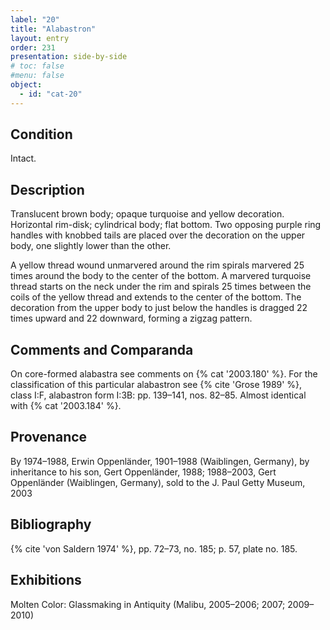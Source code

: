 ```yaml
---
label: "20"
title: "Alabastron"
layout: entry
order: 231
presentation: side-by-side
# toc: false
#menu: false 
object:
  - id: "cat-20"
---
```


## Condition

Intact.

## Description

Translucent brown body; opaque turquoise and yellow decoration. Horizontal rim-disk; cylindrical body; flat bottom. Two opposing purple ring handles with knobbed tails are placed over the decoration on the upper body, one slightly lower than the other.

A yellow thread wound unmarvered around the rim spirals marvered 25 times around the body to the center of the bottom. A marvered turquoise thread starts on the neck under the rim and spirals 25 times between the coils of the yellow thread and extends to the center of the bottom. The decoration from the upper body to just below the handles is dragged 22 times upward and 22 downward, forming a zigzag pattern.

## Comments and Comparanda

On core-formed alabastra see comments on {% cat '2003.180' %}. For the classification of this particular alabastron see {% cite 'Grose 1989' %}, class I:F, alabastron form I:3B: pp. 139–141, nos. 82–85. Almost identical with {% cat '2003.184' %}.

## Provenance

By 1974–1988, Erwin Oppenländer, 1901–1988 (Waiblingen, Germany), by inheritance to his son, Gert Oppenländer, 1988; 1988–2003, Gert Oppenländer (Waiblingen, Germany), sold to the J. Paul Getty Museum, 2003

## Bibliography

{% cite 'von Saldern 1974' %}, pp. 72–73, no. 185; p. 57, plate no. 185.

## Exhibitions

Molten Color: Glassmaking in Antiquity (Malibu, 2005–2006; 2007; 2009–2010)
